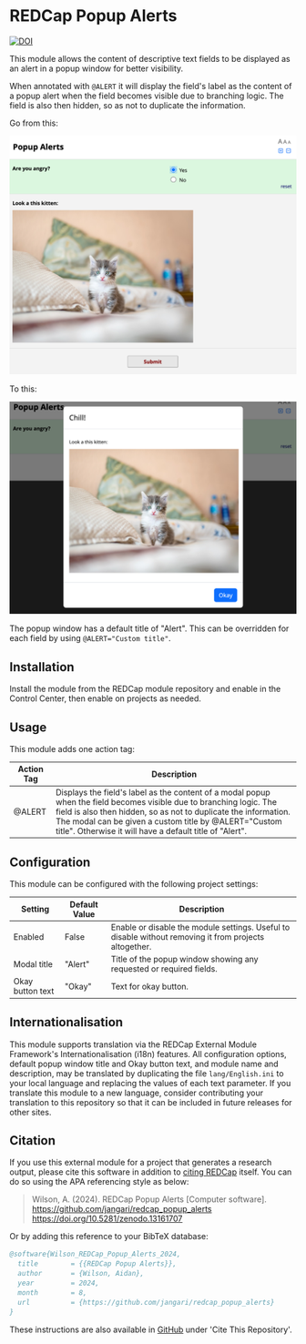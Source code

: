 # REDCap Popup Alerts

[![DOI](https://zenodo.org/badge/DOI/10.5281/zenodo.13161707.svg)](https://doi.org/10.5281/zenodo.13161707)

This module allows the content of descriptive text fields to be displayed as an alert in a popup window for better visibility.

When annotated with `@ALERT` it will display the field's label as the content of a popup alert when the field becomes visible due to branching logic. The field is also then hidden, so as not to duplicate the information.

Go from this:

![without_popup](img/without_popup.png)

To this:

![with_popup](img/with_popup.png)

The popup window has a default title of "Alert". This can be overridden for each field by using `@ALERT="Custom title"`.

## Installation

Install the module from the REDCap module repository and enable in the Control Center, then enable on projects as needed.

## Usage

This module adds one action tag:

| Action Tag | Description |
| --- | --- |
| @ALERT | Displays the field's label as the content of a modal popup when the field becomes visible due to branching logic. The field is also then hidden, so as not to duplicate the information. The modal can be given a custom title by @ALERT="Custom title". Otherwise it will have a default title of "Alert". |

## Configuration

This module can be configured with the following project settings:

| Setting | Default Value | Description |
| --- | --- | --- |
| Enabled | False | Enable or disable the module settings. Useful to disable without removing it from projects altogether. |
| Modal title | "Alert" | Title of the popup window showing any requested or required fields. |
| Okay button text | "Okay" | Text for okay button. |

## Internationalisation

This module supports translation via the REDCap External Module Framework's Internationalisation (i18n) features. All configuration options, default popup window title and Okay button text, and module name and description, may be translated by duplicating the file `lang/English.ini` to your local language and replacing the values of each text parameter. If you translate this module to a new language, consider contributing your translation to this repository so that it can be included in future releases for other sites.

## Citation

If you use this external module for a project that generates a research output, please cite this software in addition to [citing REDCap](https://projectredcap.org/resources/citations/) itself. You can do so using the APA referencing style as below:

> Wilson, A. (2024). REDCap Popup Alerts [Computer software]. https://github.com/jangari/redcap_popup_alerts https://doi.org/10.5281/zenodo.13161707

Or by adding this reference to your BibTeX database:

```bibtex
@software{Wilson_REDCap_Popup_Alerts_2024,
  title        = {{REDCap Popup Alerts}},
  author       = {Wilson, Aidan},
  year         = 2024,
  month        = 8,
  url          = {https://github.com/jangari/redcap_popup_alerts}
}
```
These instructions are also available in [GitHub](https://github.com/jangari/redcap_popup_alerts/) under 'Cite This Repository'.

